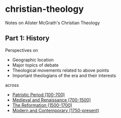 # christian-theology
Notes on Alister McGrath's Christian Theology

## Part 1: History

Perspectives on

+ Geographic location
+ Major topics of debate
+ Theological movements related to above points
+ Important theologians of the era and their interests

across 

+ [Patristic Period (100-700)](ch01.md)
+ [Medieval and Renaissance (700-1500)](ch02.md)
+ [The Reformation (1500-1700)](ch03.md)
+ [Modern and Contemporary (1750-present)](ch04.md)

